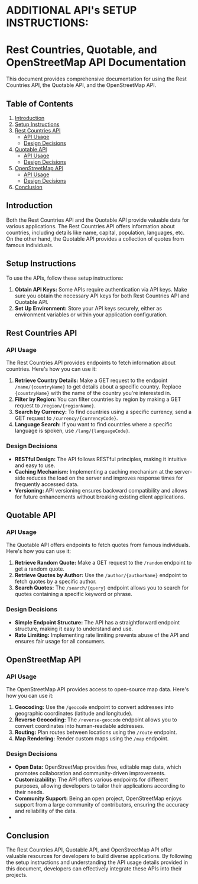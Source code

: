 # ADDITIONAL API's SETUP INSTRUCTIONS:
# Rest Countries, Quotable, and OpenStreetMap API Documentation
This document provides comprehensive documentation for using the Rest Countries API, the Quotable API, and the OpenStreetMap API.

## Table of Contents
1. [Introduction](#introduction)
2. [Setup Instructions](#setup-instructions)
3. [Rest Countries API](#rest-countries-api)
    - [API Usage](#api-usage)
    - [Design Decisions](#design-decisions)
4. [Quotable API](#quotable-api)
    - [API Usage](#api-usage-1)
    - [Design Decisions](#design-decisions-1)
5. [OpenStreetMap API](#openstreetmap-api)
    - [API Usage](#api-usage-2)
    - [Design Decisions](#design-decisions-2)
6. [Conclusion](#conclusion)

## <a name="introduction">Introduction
Both the Rest Countries API and the Quotable API provide valuable data for various applications. The Rest Countries API offers information about countries, including details like name, capital, population, languages, etc. On the other hand, the Quotable API provides a collection of quotes from famous individuals.

## <a name="setup-instructions">Setup Instructions
To use the APIs, follow these setup instructions:
1. **Obtain API Keys:** Some APIs require authentication via API keys. Make sure you obtain the necessary API keys for both Rest Countries API and Quotable API.
2. **Set Up Environment:** Store your API keys securely, either as environment variables or within your application configuration.

## <a name="rest-countries-api">Rest Countries API

### <a name="api-usage">API Usage
The Rest Countries API provides endpoints to fetch information about countries. Here's how you can use it:

1. **Retrieve Country Details:** Make a GET request to the endpoint `/name/{countryName}` to get details about a specific country. Replace `{countryName}` with the name of the country you're interested in.
2. **Filter by Region:** You can filter countries by region by making a GET request to `/region/{regionName}`.
3. **Search by Currency:** To find countries using a specific currency, send a GET request to `/currency/{currencyCode}`.
4. **Language Search:** If you want to find countries where a specific language is spoken, use `/lang/{languageCode}`.

### <a name="design-decisions">Design Decisions
- **RESTful Design:** The API follows RESTful principles, making it intuitive and easy to use.
- **Caching Mechanism:** Implementing a caching mechanism at the server-side reduces the load on the server and improves response times for frequently accessed data.
- **Versioning:** API versioning ensures backward compatibility and allows for future enhancements without breaking existing client applications.

## <a name="quotable-api">Quotable API

### <a name="api-usage-1">API Usage
The Quotable API offers endpoints to fetch quotes from famous individuals. Here's how you can use it:

1. **Retrieve Random Quote:** Make a GET request to the `/random` endpoint to get a random quote.
2. **Retrieve Quotes by Author:** Use the `/author/{authorName}` endpoint to fetch quotes by a specific author.
3. **Search Quotes:** The `/search/{query}` endpoint allows you to search for quotes containing a specific keyword or phrase.

### <a name="design-decisions-1">Design Decisions
- **Simple Endpoint Structure:** The API has a straightforward endpoint structure, making it easy to understand and use.
- **Rate Limiting:** Implementing rate limiting prevents abuse of the API and ensures fair usage for all consumers.

## <a name="openstreetmap-api">OpenStreetMap API

### <a name="api-usage-2">API Usage
The OpenStreetMap API provides access to open-source map data. Here's how you can use it:

1. **Geocoding:** Use the `/geocode` endpoint to convert addresses into geographic coordinates (latitude and longitude).
2. **Reverse Geocoding:** The `/reverse-geocode` endpoint allows you to convert coordinates into human-readable addresses.
3. **Routing:** Plan routes between locations using the `/route` endpoint.
4. **Map Rendering:** Render custom maps using the `/map` endpoint.

### <a name="design-decisions-2">Design Decisions
- **Open Data:** OpenStreetMap provides free, editable map data, which promotes collaboration and community-driven improvements.
- **Customizability:** The API offers various endpoints for different purposes, allowing developers to tailor their applications according to their needs.
- **Community Support:** Being an open project, OpenStreetMap enjoys support from a large community of contributors, ensuring the accuracy and reliability of the data.
- 
## <a name="conclusion">Conclusion
The Rest Countries API, Quotable API, and OpenStreetMap API offer valuable resources for developers to build diverse applications. By following the setup instructions and understanding the API usage details provided in this document, developers can effectively integrate these APIs into their projects.

